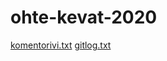 # ohte-kevat-2020
[komentorivi.txt](https://github.com/Mazuel/ohte-kevat-2020/blob/master/laskarit/viikko1/komentorivi.txt)
[gitlog.txt](https://github.com/Mazuel/ohte-kevat-2020/blob/master/laskarit/viikko1/gitlog.txt)
